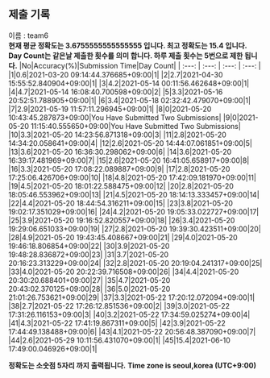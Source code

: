 


  
## 제출 기록  
이름 : team6  
**현재 평균 정확도는 3.6755555555555555 입니다. 최고 정확도는 15.4 입니다.**  
**Day Count는 같은날 제출한 횟수를 의미 합니다. 하루 제출 횟수는 5번으로 제한 됩니다.**
|No|Accuracy(%)|Submission Time|Day Count|
| :---: | :---: | :---: | :---: |
|1|0.6|2021-03-20 09:14:44.376685+09:00|1|
|2|2.7|2021-04-30 15:55:52.840904+09:00|1|
|3|4.2|2021-05-14 00:11:56.462648+09:00|1|
|4|4.7|2021-05-14 16:08:40.700598+09:00|2|
|5|3.3|2021-05-16 20:52:51.788905+09:00|1|
|6|3.4|2021-05-18 02:32:42.479070+09:00|1|
|7|2.9|2021-05-19 11:57:11.296945+09:00|1|
|8|0|2021-05-20 10:43:45.287873+09:00|You Have Submitted Two Submissions|
|9|0|2021-05-20 11:15:40.555650+09:00|You Have Submitted Two Submissions|
|10|3.3|2021-05-20 14:23:56.871318+09:00|3|
|11|2.8|2021-05-20 14:34:20.058641+09:00|4|
|12|2.6|2021-05-20 14:44:07.061851+09:00|5|
|13|3.6|2021-05-20 16:36:30.298062+09:00|6|
|14|3.6|2021-05-20 16:39:17.481969+09:00|7|
|15|2.6|2021-05-20 16:41:05.658917+09:00|8|
|16|3.3|2021-05-20 17:08:22.089887+09:00|9|
|17|2.8|2021-05-20 17:25:06.426706+09:00|10|
|18|4.8|2021-05-20 17:42:09.181970+09:00|11|
|19|4.5|2021-05-20 18:01:22.588475+09:00|12|
|20|2.8|2021-05-20 18:05:46.553962+09:00|13|
|21|4.5|2021-05-20 18:14:13.333457+09:00|14|
|22|4.4|2021-05-20 18:44:54.316211+09:00|15|
|23|3.8|2021-05-20 19:02:17.351029+09:00|16|
|24|4.2|2021-05-20 19:05:33.022727+09:00|17|
|25|3.9|2021-05-20 19:16:52.820557+09:00|18|
|26|3.4|2021-05-20 19:29:06.651033+09:00|19|
|27|2.8|2021-05-20 19:39:30.423511+09:00|20|
|28|4.9|2021-05-20 19:43:45.408667+09:00|21|
|29|4.0|2021-05-20 19:46:18.806854+09:00|22|
|30|3.9|2021-05-20 19:48:28.836872+09:00|23|
|31|3.7|2021-05-20 20:16:23.313229+09:00|24|
|32|2.8|2021-05-20 20:19:04.241317+09:00|25|
|33|4.0|2021-05-20 20:22:39.716508+09:00|26|
|34|4.4|2021-05-20 20:30:20.688401+09:00|27|
|35|4.7|2021-05-20 20:43:02.370125+09:00|28|
|36|5.0|2021-05-20 21:01:26.753621+09:00|29|
|37|3.3|2021-05-22 17:20:12.072094+09:00|1|
|38|2.7|2021-05-22 17:26:12.851536+09:00|2|
|39|3.0|2021-05-22 17:31:26.116153+09:00|3|
|40|3.2|2021-05-22 17:34:59.025274+09:00|4|
|41|4.3|2021-05-22 17:41:19.867311+09:00|5|
|42|3.9|2021-05-22 17:44:49.138488+09:00|6|
|43|4.1|2021-05-22 20:56:48.387090+09:00|7|
|44|2.6|2021-05-29 10:11:56.431070+09:00|1|
|45|15.4|2021-06-10 17:49:00.046926+09:00|1|


**정확도는 소숫점 5자리 까지 출력됩니다.**
**Time zone is seoul,korea (UTC+9:00)**
